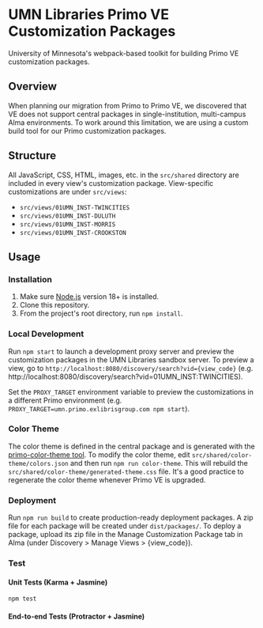 # UMN Libraries Primo VE Customization Packages
University of Minnesota's webpack-based toolkit for building Primo VE customization packages.

## Overview
When planning our migration from Primo to Primo VE, we discovered that VE does not support central packages in single-institution, multi-campus Alma environments. To work around this limitation, we are using a custom build tool for our Primo customization packages.

## Structure
All JavaScript, CSS, HTML, images, etc. in the `src/shared` directory are included in every view's customization package. View-specific customizations are under `src/views`:

- `src/views/01UMN_INST-TWINCITIES`
- `src/views/01UMN_INST-DULUTH`
- `src/views/01UMN_INST-MORRIS`
- `src/views/01UMN_INST-CROOKSTON`

## Usage
### Installation
1. Make sure [Node.js](https://nodejs.org) version 18+ is installed.
2. Clone this repository.
3. From the project's root directory, run `npm install`.

### Local Development
Run `npm start` to launch a development proxy server and preview the customization packages in the UMN Libraries sandbox server. To preview a view, go to `http://localhost:8080/discovery/search?vid={view_code}` (e.g. http://localhost:8080/discovery/search?vid=01UMN_INST:TWINCITIES).

Set the `PROXY_TARGET` environment variable to preview the customizations in a different Primo environment (e.g. `PROXY_TARGET=umn.primo.exlibrisgroup.com npm start`).

### Color Theme
The color theme is defined in the central package and is generated with the [primo-color-theme tool](https://github.com/UMNLibraries/primo-color-theme). To modify the color theme, edit `src/shared/color-theme/colors.json` and then run `npm run color-theme`. This will rebuild the `src/shared/color-theme/generated-theme.css` file. It's a good practice to regenerate the color theme whenever Primo VE is upgraded.

### Deployment
Run `npm run build` to create production-ready deployment packages. A zip file for each package will be created under `dist/packages/`. To deploy a package, upload its zip file in the Manage Customization Package tab in Alma (under Discovery > Manage Views > {view_code}).

### Test
#### Unit Tests (Karma + Jasmine)
`npm test`

#### End-to-end Tests (Protractor + Jasmine)

